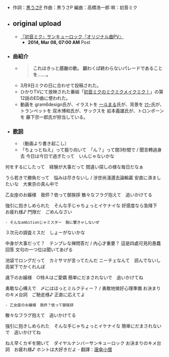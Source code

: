 - 作詞：[黒うさP](https://w.atwiki.jp/hmiku/pages/534.html)
作曲：黒うさP
編曲：高橋浩一郎
唄：初音ミク
- ## original upload 
    - [『初音ミク』サンキューロック『オリジナル曲PV』](https://www.nicovideo.jp/watch/sm23047228)
        - **2014, Mar 08, 07:00 AM** Post
- ### 曲紹介
    - > **これはきっと感謝の歌。**
**願わくば終わらないパレードであることを……。**
    - 3月9日ミクの日に合わせて投稿された。
    - ひかりTVにて放映された番組「[初音ミクのミクミクメイクミク！](http://3939make39.tv/)」の第12話のED曲に使われた。
    - 動画を gram6design氏が、イラストを [一斗まる](https://w.atwiki.jp/hmiku/pages/21422.html)氏が、背景を [ﾏｸｰ](https://w.atwiki.jp/hmiku/?page=%EF%BE%8F%EF%BD%B8%EF%BD%B0)氏が、トランペットを 双木博和氏が、サックスを 岩本義雄氏が、トロンボーンを 藤下宗一郎氏が担当している。
- ### [歌詞](https://w.atwiki.jp/hmiku/pages/28641.html)
    - （動画より書き起こし）
    - 「ちょっとねえ」って振り向いて　「ん？」って間3秒間で / 聞言轉過身去
今日は今日で過ぎたって　いんじゃないかな

何をするにしたって　経験が大事だって
間違い探しの様な毎日だなぁ

うら若きで勝負だって　悩みは尽きないし / 涉世尚淺還去論輸贏
安直に済ましたいな　大東京の真ん中で


乙女座のお嬢様　我侭？依って御挨拶
散々なフラグ抱えて　追いかけてる

強引に抱きしめられた　そんな手じゃちょっとイケナイな
好感度なら急降下　お疲れ様♪
門限だ　ごめんなさい



    - そんなambitionじゃミスター　胸に響きゃしないぜ
３次元の調査ミスだ　しょーがないかな

中身が大事だって？　テンプレな禅問答だ / 內心才重要？ 這是四處可見的愚蠢回答
文句の一つ位は聞いてあげる　

池袋でロングだって　カミサマが言ってたんだ
ニーチェなんて　読んでないし
高架下でかくれんぼ


歳下のお嬢様　○特Ａはご愛嬌
簡単にだまされないで　追いかけてね

勇敢な心構えで　〆にはほっとミルクティー？ / 勇敢地做好心理準備
お決まりのキメ台詞　ご馳走様♪
正直に応えてよ



    - 乙女座のお嬢様　我侭？依って御挨拶
散々なフラグ抱えて　追いかけてる

強引に抱きしめられた　そんな手じゃちょっとイケナイな
簡単にだまされないで　追いかけてね

ねえ早くカギを開いて　ダイヤルナンバーサンキューロック
お決まりのキメ台詞　お疲れ様♪
ホントは大好きだよ
    - 翻譯：[唐傘小僧](https://w.atwiki.jp/vocaloidchly/pages/6283.html)
